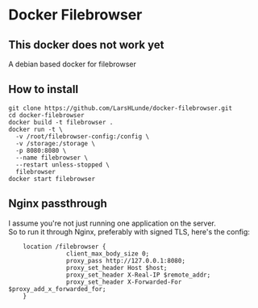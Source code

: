 # Docker Filebrowser
## This docker does not work yet
A debian based docker for filebrowser

## How to install
```
git clone https://github.com/LarsHLunde/docker-filebrowser.git
cd docker-filebrowser
docker build -t filebrowser .
docker run -t \
  -v /root/filebrowser-config:/config \
  -v /storage:/storage \
  -p 8080:8080 \
  --name filebrowser \
  --restart unless-stopped \
  filebrowser
docker start filebrowser
```

## Nginx passthrough
I assume you're not just running one application on the server.  
So to run it through Nginx, preferably with signed TLS, here's the config:  
```
	location /filebrowser {
                client_max_body_size 0;
                proxy_pass http://127.0.0.1:8080;
                proxy_set_header Host $host;
                proxy_set_header X-Real-IP $remote_addr;
                proxy_set_header X-Forwarded-For $proxy_add_x_forwarded_for;
	}
```
